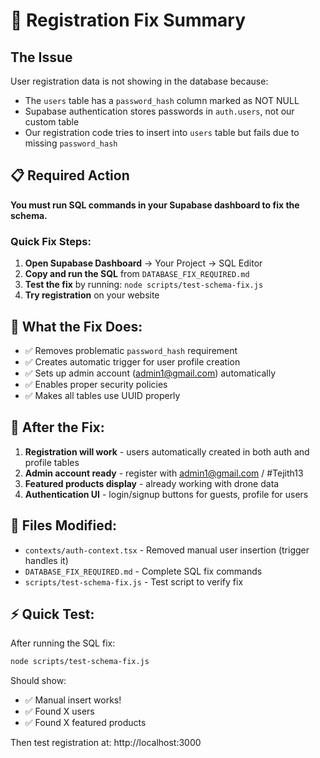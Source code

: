 # 🔧 Registration Fix Summary

## The Issue
User registration data is not showing in the database because:
- The `users` table has a `password_hash` column marked as NOT NULL
- Supabase authentication stores passwords in `auth.users`, not our custom table
- Our registration code tries to insert into `users` table but fails due to missing `password_hash`

## 📋 Required Action
**You must run SQL commands in your Supabase dashboard to fix the schema.**

### Quick Fix Steps:
1. **Open Supabase Dashboard** → Your Project → SQL Editor
2. **Copy and run the SQL** from `DATABASE_FIX_REQUIRED.md`
3. **Test the fix** by running: `node scripts/test-schema-fix.js`
4. **Try registration** on your website

## 🎯 What the Fix Does:
- ✅ Removes problematic `password_hash` requirement
- ✅ Creates automatic trigger for user profile creation
- ✅ Sets up admin account (admin1@gmail.com) automatically  
- ✅ Enables proper security policies
- ✅ Makes all tables use UUID properly

## 🧪 After the Fix:
1. **Registration will work** - users automatically created in both auth and profile tables
2. **Admin account ready** - register with admin1@gmail.com / #Tejith13
3. **Featured products display** - already working with drone data
4. **Authentication UI** - login/signup buttons for guests, profile for users

## 🚀 Files Modified:
- `contexts/auth-context.tsx` - Removed manual user insertion (trigger handles it)
- `DATABASE_FIX_REQUIRED.md` - Complete SQL fix commands
- `scripts/test-schema-fix.js` - Test script to verify fix

## ⚡ Quick Test:
After running the SQL fix:
```bash
node scripts/test-schema-fix.js
```

Should show:
- ✅ Manual insert works!
- ✅ Found X users
- ✅ Found X featured products

Then test registration at: http://localhost:3000